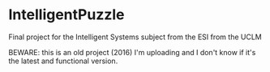 # IntelligentPuzzle
Final project for the Intelligent Systems subject from the ESI from the UCLM

BEWARE: this is an old project (2016) I'm uploading and I don't know if it's the latest and functional version.
